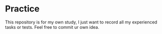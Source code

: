 # Practice
This repository is for my own study, I just want to record all my experienced tasks or tests. Feel free to commit ur own idea. 

